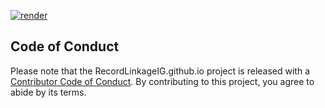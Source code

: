 
[![render](https://github.com/RecordLinkageIG/RecordLinkageIG.github.io/workflows/R-CMD-check/badge.svg)](https://github.com/RecordLinkageIG/RecordLinkageIG.github.io/actions)

## Code of Conduct

Please note that the RecordLinkageIG.github.io project is released with a [Contributor Code of Conduct](https://contributor-covenant.org/version/2/0/CODE_OF_CONDUCT.html). By contributing to this project, you agree to abide by its terms.